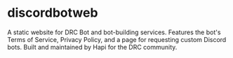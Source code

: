 # discordbotweb
A static website for DRC Bot and bot-building services. Features the bot's Terms of Service, Privacy Policy, and a page for requesting custom Discord bots. Built and maintained by Hapi for the DRC community.
